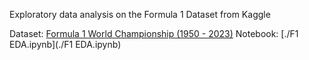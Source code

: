 Exploratory data analysis on the Formula 1 Dataset from Kaggle

Dataset: [Formula 1 World Championship (1950 - 2023)](https://www.kaggle.com/datasets/rohanrao/formula-1-world-championship-1950-2020)
Notebook: [./F1 EDA.ipynb](./F1 EDA.ipynb)
